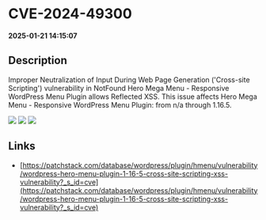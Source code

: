 # CVE-2024-49300

**2025-01-21 14:15:07**

## Description
Improper Neutralization of Input During Web Page Generation ('Cross-site Scripting') vulnerability in NotFound Hero Mega Menu - Responsive WordPress Menu Plugin allows Reflected XSS. This issue affects Hero Mega Menu - Responsive WordPress Menu Plugin: from n/a through 1.16.5.

![](https://img.shields.io/static/v1?label=Score&message=7.1&color=red)
![](https://img.shields.io/static/v1?label=Severity&message=HIGH&color=red)
![](https://img.shields.io/static/v1?label=CWE&message=XSS&color=green)

## Links
- [https://patchstack.com/database/wordpress/plugin/hmenu/vulnerability/wordpress-hero-menu-plugin-1-16-5-cross-site-scripting-xss-vulnerability?_s_id=cve](https://patchstack.com/database/wordpress/plugin/hmenu/vulnerability/wordpress-hero-menu-plugin-1-16-5-cross-site-scripting-xss-vulnerability?_s_id=cve)
